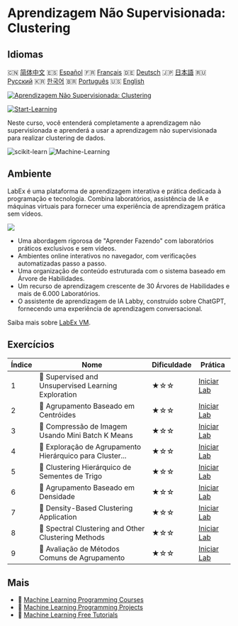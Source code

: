 # Aprendizagem Não Supervisionada: Clustering

## Idiomas

🇨🇳 [简体中文](README_zh.md) 🇪🇸 [Español](README_es.md) 🇫🇷 [Français](README_fr.md) 🇩🇪 [Deutsch](README_de.md) 🇯🇵 [日本語](README_ja.md) 🇷🇺 [Русский](README_ru.md) 🇰🇷 [한국어](README_ko.md) 🇧🇷 [Português](README_pt.md) 🇺🇸 [English](README.md) 

[![Aprendizagem Não Supervisionada: Clustering](https://cover-creator.labex.io/unsupervised-learning-clustering.png?lang=pt)](https://labex.io/pt/courses/unsupervised-learning-clustering)

[![Start-Learning](https://img.shields.io/badge/Start-Learning-whitesmoke?style=for-the-badge)](https://labex.io/pt/courses/unsupervised-learning-clustering)

Neste curso, você entenderá completamente a aprendizagem não supervisionada e aprenderá a usar a aprendizagem não supervisionada para realizar clustering de dados.

![scikit-learn](https://img.shields.io/badge/scikit-learn-whitesmoke?style=for-the-badge&logo=scikit-learn)
![Machine-Learning](https://img.shields.io/badge/Machine-Learning-whitesmoke?style=for-the-badge&logo=machine-learning)


## Ambiente

LabEx é uma plataforma de aprendizagem interativa e prática dedicada à programação e tecnologia. Combina laboratórios, assistência de IA e máquinas virtuais para fornecer uma experiência de aprendizagem prática sem vídeos.

![](https://tutorial-screenshot.getvm.io/images/vm-1725247253.png)

- Uma abordagem rigorosa de "Aprender Fazendo" com laboratórios práticos exclusivos e sem vídeos.
- Ambientes online interativos no navegador, com verificações automatizadas passo a passo.
- Uma organização de conteúdo estruturada com o sistema baseado em Árvore de Habilidades.
- Um recurso de aprendizagem crescente de 30 Árvores de Habilidades e mais de 6.000 Laboratórios.
- O assistente de aprendizagem de IA Labby, construído sobre ChatGPT, fornecendo uma experiência de aprendizagem conversacional.

Saiba mais sobre [LabEx VM](https://support.labex.io/using-labex/virtual-machine).

## Exercícios

|   Índice | Nome                                                     | Dificuldade   | Prática                                                                                                                        |
|----------|----------------------------------------------------------|---------------|--------------------------------------------------------------------------------------------------------------------------------|
|        1 | 📖 Supervised and Unsupervised Learning Exploration      | ★☆☆           | <a target='_blank' href='https://labex.io/pt/labs/ml-supervised-and-unsupervised-learning-exploration-20815'>Iniciar Lab</a>   |
|        2 | 📖 Agrupamento Baseado em Centróides                     | ★☆☆           | <a target='_blank' href='https://labex.io/pt/labs/ml-centroid-based-clustering-20754'>Iniciar Lab</a>                          |
|        3 | 📖 Compressão de Imagem Usando Mini Batch K Means        | ★☆☆           | <a target='_blank' href='https://labex.io/pt/labs/ml-image-compression-using-mini-batch-k-means-20783'>Iniciar Lab</a>         |
|        4 | 📖 Exploração de Agrupamento Hierárquico para Cluster... | ★☆☆           | <a target='_blank' href='https://labex.io/pt/labs/ml-hierarchical-clustering-exploration-for-clustering-20782'>Iniciar Lab</a> |
|        5 | 📖 Clustering Hierárquico de Sementes de Trigo           | ★☆☆           | <a target='_blank' href='https://labex.io/pt/labs/ml-hierarchical-clustering-of-wheat-seeds-20779'>Iniciar Lab</a>             |
|        6 | 📖 Agrupamento Baseado em Densidade                      | ★☆☆           | <a target='_blank' href='https://labex.io/pt/labs/ml-density-based-clustering-20770'>Iniciar Lab</a>                           |
|        7 | 📖 Density-Based Clustering Application                  | ★☆☆           | <a target='_blank' href='https://labex.io/pt/labs/ml-density-based-clustering-application-20820'>Iniciar Lab</a>               |
|        8 | 📖 Spectral Clustering and Other Clustering Methods      | ★☆☆           | <a target='_blank' href='https://labex.io/pt/labs/ml-spectral-clustering-and-other-clustering-methods-20811'>Iniciar Lab</a>   |
|        9 | 📖 Avaliação de Métodos Comuns de Agrupamento            | ★☆☆           | <a target='_blank' href='https://labex.io/pt/labs/ml-evaluation-of-common-clustering-methods-20774'>Iniciar Lab</a>            |

## Mais

- 🔗 [Machine Learning Programming Courses](https://github.com/labex-labs/awesome-programming-courses)
- 🔗 [Machine Learning Programming Projects](https://github.com/labex-labs/awesome-programming-projects)
- 🔗 [Machine Learning Free Tutorials](https://github.com/labex-labs/ml-free-tutorials)


